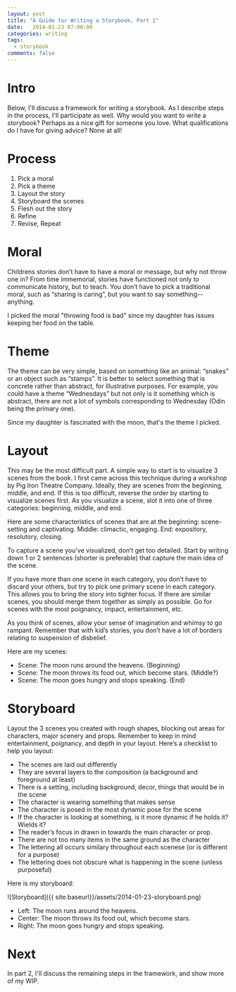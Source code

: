 ```yaml
---
layout: post
title: "A Guide for Writing a Storybook, Part 1"
date:   2014-01-23 07:00:00
categories: writing
tags:
  - storybook
comments: false
---
```


# Intro

Below, I'll discuss a framework for writing a storybook. As I
describe steps in the process, I'll participate as well. Why 
would you want to write a storybook? Perhaps as a nice gift 
for someone you love. What qualifications do I have for giving
advice? None at all!

# Process

1. Pick a moral
2. Pick a theme
3. Layout the story
4. Storyboard the scenes
5. Flesh out the story
6. Refine
7. Revise, Repeat

# Moral

Childrens stories don’t have to have a moral or message, but why not
throw one in? From time immemorial, stories have functioned not only to
communicate history, but to teach. You don’t have to pick a traditional
moral, such as “sharing is caring”, but you want to say
something--anything. 

I picked the moral "throwing food is bad" since my daughter has
issues keeping her food on the table.

# Theme

The theme can be very simple, based on something like an animal:
“snakes” or an object such as “stamps”. It is better to select something
that is concrete rather than abstract, for illustrative purposes. For
example, you could have a theme “Wednesdays” but not only is it
something which is abstract, there are not a lot of symbols
corresponding to Wednesday (Odin being the primary one). 

Since my daughter is fascinated with the moon, that's the theme I
picked.

# Layout

This may be the most difficult part. A simple way to start is to
visualize 3 scenes from the book. I first came across this technique
during a workshop by Pig Iron Theatre Company. Ideally, they are scenes
from the beginning, middle, and end. If this is too difficult, reverse
the order by starting to visualize scenes first. As you visualize a
scene, slot it into one of three categories: beginning, middle, and end.  

Here are some characteristics of scenes that are at the beginning:
scene-setting and captivating. Middle: climactic, engaging. End:
expository, resolutory, closing. 

To capture a scene you’ve visualized, don’t get too detailed. Start by
writing down 1 or 2 sentences (shorter is preferable) that capture the
main idea of the scene. 

If you have more than one scene in each category, you don’t have to
discard your others, but try to pick one primary scene in each category.
This allows you to bring the story into tighter focus. If there are
similar scenes, you should merge them together as simply as possible. Go
for scenes with the most poignancy, impact, entertainment, etc.

As you think of scenes, allow your sense of imagination and whimsy to go
rampant. Remember that with kid’s stories, you don’t have a lot of
borders relating to suspension of disbelief. 

Here are my scenes:

* Scene: The moon runs around the heavens. (Beginning)
* Scene: The moon throws its food out, which become stars. (Middle?)
* Scene: The moon goes hungry and stops speaking. (End)

# Storyboard

Layout the 3 scenes you created with rough shapes, blocking out areas
for characters, major scenery and props. Remember to keep in mind
entertainment, poignancy, and depth in your layout. Here’s a checklist
to help you layout:

* The scenes are laid out differently
* They are several layers to the composition (a background and
  foreground at least)
* There is a setting, including background, decor, things that would be
  in the scene
* The character is wearing something that makes sense
* The character is posed in the most dynamic pose for the scene
* If the character is looking at something, is it more dynamic if he
  holds it? Wields it? 
* The reader’s focus in drawn in towards the main character or prop.
* There are not too many items in the same ground as the character
* The lettering all occurs similary throughout each scenese (or is
  different for a purpose)
* The lettering does not obscure what is happening in the scene (unless
  purposeful)

Here is my storyboard:

![Storyboard]({{ site.baseurl}}/assets/2014-01-23-storyboard.png)

* Left: The moon runs around the heavens.
* Center: The moon throws its food out, which become stars.
* Right: The moon goes hungry and stops speaking. 

# Next

In part 2,
I'll discuss the remaining steps in the
framework, and show more of my WIP.

